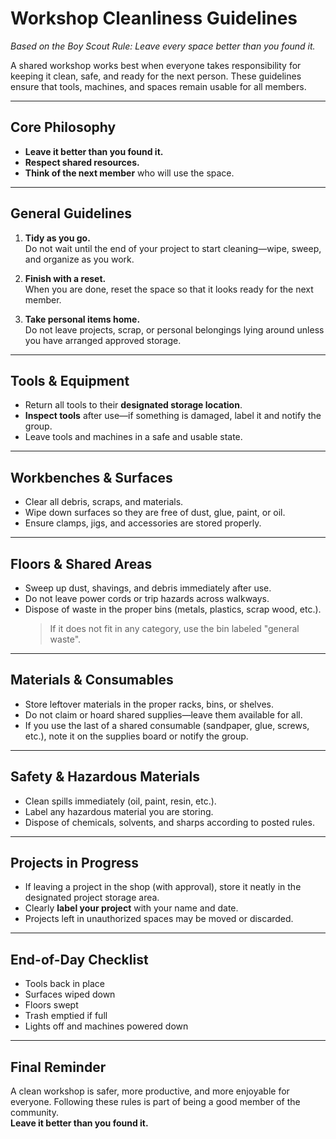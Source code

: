 # Workshop Cleanliness Guidelines  
*Based on the Boy Scout Rule: Leave every space better than you found it.*

A shared workshop works best when everyone takes responsibility for keeping it clean, safe, and ready for the next person. These guidelines ensure that tools, machines, and spaces remain usable for all members.

---

## Core Philosophy
- **Leave it better than you found it.**
- **Respect shared resources.**
- **Think of the next member** who will use the space.

---

## General Guidelines
1. **Tidy as you go.**  
   Do not wait until the end of your project to start cleaning—wipe, sweep, and organize as you work.

2. **Finish with a reset.**  
   When you are done, reset the space so that it looks ready for the next member.

3. **Take personal items home.**  
   Do not leave projects, scrap, or personal belongings lying around unless you have arranged approved storage.

---

## Tools & Equipment
- Return all tools to their **designated storage location**.  
- **Inspect tools** after use—if something is damaged, label it and notify the group.  
- Leave tools and machines in a safe and usable state. 

---

## Workbenches & Surfaces
- Clear all debris, scraps, and materials.  
- Wipe down surfaces so they are free of dust, glue, paint, or oil.  
- Ensure clamps, jigs, and accessories are stored properly.  

---

## Floors & Shared Areas
- Sweep up dust, shavings, and debris immediately after use.  
- Do not leave power cords or trip hazards across walkways.  
- Dispose of waste in the proper bins (metals, plastics, scrap wood, etc.). 
  > If it does not fit in any category, use the bin labeled "general waste".

---

## Materials & Consumables
- Store leftover materials in the proper racks, bins, or shelves.  
- Do not claim or hoard shared supplies—leave them available for all.  
- If you use the last of a shared consumable (sandpaper, glue, screws, etc.), note it on the supplies board or notify the group.  

---

## Safety & Hazardous Materials
- Clean spills immediately (oil, paint, resin, etc.).  
- Label any hazardous material you are storing.  
- Dispose of chemicals, solvents, and sharps according to posted rules.  

---

## Projects in Progress
- If leaving a project in the shop (with approval), store it neatly in the designated project storage area.  
- Clearly **label your project** with your name and date.  
- Projects left in unauthorized spaces may be moved or discarded.  

---

## End-of-Day Checklist
- Tools back in place  
- Surfaces wiped down  
- Floors swept  
- Trash emptied if full  
- Lights off and machines powered down  

---

## Final Reminder
A clean workshop is safer, more productive, and more enjoyable for everyone. Following these rules is part of being a good member of the community.  
**Leave it better than you found it.**

